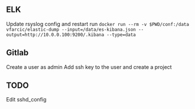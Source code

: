 ## ELK
Update rsyslog config and restart
run `docker run --rm -v $PWD/conf:/data vfarcic/elastic-dump --input=/data/es-kibana.json --output=http://10.0.0.100:9200/.kibana --type=data`

## Gitlab
Create a user as admin
Add ssh key to the user and create a project

## TODO
Edit sshd_config
